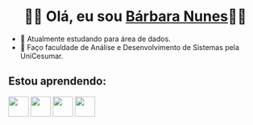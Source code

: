 <h1 align="center"><strong>🖖🏽 Olá, eu sou <a href="https://www.linkedin.com/in/bárbara-nunes-a02213233/" >Bárbara Nunes</a>🖖🏽</strong></h1>

- 🔭 Atualmente estudando para área de dados.
- 🌱 Faço faculdade de Análise e Desenvolvimento de Sistemas pela UniCesumar.


## Estou aprendendo:

 <img src="https://cdn.jsdelivr.net/gh/devicons/devicon/icons/linux/linux-original.svg" width="40" height="40"/> <img src="https://cdn.jsdelivr.net/gh/devicons/devicon/icons/git/git-original.svg" width="40" height="40"/> <img src="https://cdn.jsdelivr.net/gh/devicons/devicon/icons/postgresql/postgresql-original.svg" width="40" height="40"/> <img src="https://cdn.jsdelivr.net/gh/devicons/devicon/icons/python/python-original.svg" width="40" height="40"/>
          
          
          
          
